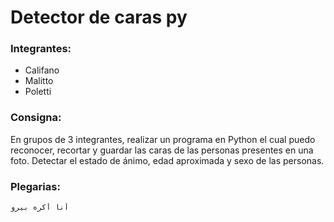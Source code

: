 # Detector de caras py

### Integrantes:
- Califano
- Malitto
- Poletti

### Consigna:
En grupos de 3 integrantes, realizar un programa en Python el 
cual puedo reconocer, recortar y guardar las caras de las 
personas presentes en una foto.
Detectar el estado de ánimo, edad aproximada y sexo de las 
personas.


### Plegarias:

    أنا أكره بيرو
